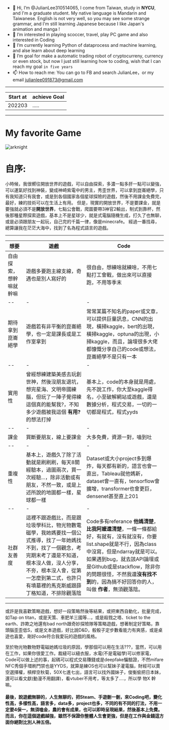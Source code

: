 - 👋 Hi, I’m @JulianLee310514065, I come from Taiwan, study in **NYCU**, and I'm a graduate student. My native language is Mandarin and Taiwanese. English is not very well, so you may see some strange grammar, and I'm still learning Japanese because I like Japan's animation and manga !
- 👀 I’m interested in playing scoccer, travel, play PC game and also interested in Coding
- 🌱 I’m currently learning Python of dataprocess and machine learning, and alse learn about deep learning 
- 💞️ I’m goal for make a automatic trading robot of cryptocurreny, currency or even stock, but now I just still learning how to coding, wish that I can reach my goal `in five years`
- 📫 How to reach me: You can go to FB and search JulianLee，or my email julianlee091873@gmail.com

<!---
JulianLee310514065/JulianLee310514065 is a ✨ special ✨ repository because its `README.md` (this file) appears on your GitHub profile.
You can click the Preview link to take a look at your changes.
--->

------
Start at|achieve Goal|
---|---
202203|.....|

-----

# My favorite Game
![arknight](https://user-images.githubusercontent.com/101493861/158847462-aac2cdeb-abc3-4bd0-ac30-5c6fae676913.jpg)


# 自序:
小時候，我很嚮往開放世界的遊戲，可以自由探索，多濃一點多肝一點可以變強，可以運氣好找到神裝，變成神崎紫電中的男主，秀歪世界，可以拿到崑崙絕學，只有我知道只有我會，或是到各個國家各個星球探險的遊戲，然後不用課金免費完，最好，練的技術可以在生活上有用。
但是，現實的開放世界，不是要課金，就是要強就必須不是**開放世界**，七點公會戰，爬圖要帶3神官2輸出，制式到靠杯，然後那種星際探索遊戲，基本上不是星球少，就是式電腦隨機生成，打久了也無聊，或是必須跟朋友一起玩，自己完的千篇一律，像是minecrafe。
經過一番找尋，總算讓我在茫茫大海中，找到了名為程式語言的遊戲。


---------------------------
想要|遊戲|Code|
--|-|-
自由探索，想幹嘛就幹嘛|遊戲多要跑主線支線，奇遇也是別人寫好的|很自由，想練啥就練啥，不用七點打工會戰，做出來可以直接跑，不用等季末|
--|-|-
期待拿到崑崙絕學|遊戲若有非平衡的崑崙絕學，也一定是課長或是工作室拿到|常常某篇不知名的paper或文章，可以提供巨量訊息，CNN的出現，橫掃kaggle，bert的出現，橫掃kaggle，optuna的出現，小掃kaggle，而且，論壇很多大佬都慷慨分享自己的code或想法，崑崙絕學不是只有一本|
--|-|-
實用性| 曾經想練建築美感去玩創世神，然後沒朋友退坑，想完星海、文明帝國練腦，但玩了一陣子覺得練這個真的能幫我?，不知多少遊戲被我這個 **有用?** 的想法打掉| 基本上，code的本身就是用處，先不說工作，你大至kaggle得名，小至破解網站或遊戲，還是數據分析，程式交易，一切的一切都是程式，程式yyds
--|-|-
課金| 買斷要朋友，線上要課金| 大多免費，資源一對，嗑到吐|
--|-|-
重複性| 基本上，遊戲久了除了活動就是刷刷刷，每天8關經驗本，過圖兩次，買一次經驗...，除非活動或有朋友，不然一致，或是上述所說的地圖都一樣，星球都一樣| Dataset或大小project多到爆炸，每天都有新的，語言也會一直出，Tableau就他媽新，dataset會一直有，tensorflow會擴增，transformer也會更巨，densenet甚至直上201|
--|-|-
社群友善度| 這裡不跟遊戲比，而是跟垃圾學科比，物光物數電磁學，我她媽要找一個公式推導，找了一年她媽找不到，找了一個觀念，考完期末考了還是不知道，根本沒人做，沒人分享，不夯，根本沒人會，從第一怎麼到第二式，也許只有墳墓裡的馬克斯威跟薛丁格知道，不排除觀落陰| Code多有referance  **他媽清楚**，**比我阿嬤還清楚**，一條一條都給好，有就有，沒有就沒有，你要list.shape就是不行，因為class 中沒寫，但是ndarray就是可以。如果遇到bug，就去該API論壇或是Github或是stackflow，除非你的問題很怪，不然我還**沒有找不到**的，因為搞不好回答你的人，叫做 **作者**，無須觀落陰。
----------------
或許是我喜歡策略遊戲，想好一段策略然後等結果，或把東西自動化，批量完成，如Tap on titan，或是天策、車肥羊三國等...，或是殺戮之塔、ticket to the earth、詐欺之地還有bad north跟奇妙探險隊等策略遊戲，想著制定好策略，靠頭腦歪歪低S，或是文本遊戲，好比說D&D，骰骰子定步數看能力有爽感，或是桌遊也喜愛，剛好code符合我愛玩的遊戲的風格。


至於物光物數物野電磁她媽垃圾的原因，學那個可以用在生活???，當然，可以用在工作，如果你很愛工作。裁縫可以縫衣服，水電(不是電磁學)可以修家電，Code可以做上述的事，起碼可以程式交易賺錢或是deepfake騙驗證，不然mifare NFC秀個手環刷門禁也是YYDS，就算是練OS也可以幫妹子灌電腦，財經可以賣空選擇權，槓桿空秋菊，50X七進七出，語言可以找外國妹子，俊衡偷把日本妹，還可以看文獻(動漫不用翻譯)，看vtuber不用考，等太多了....，所以學 物X 幹嘛。
#### 最後，說遊戲無聊的，人生無聊的，把Steam、手遊刪一刪，來Coding吧，變化性高，多樣性高，語言多，data多，project也多，不同的有不同的打法，不用一定要4保一，無須嗑金，農的會有成果，也可以即時呈現結果，然後基本上免費。而且，你在這個遊戲越強，雖然不保證你整體人生會更強，但是在工作與金錢這方面你絕對比別人神五倍。

